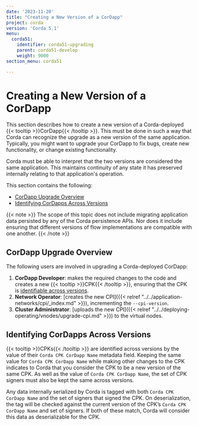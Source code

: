 ```yaml
---
date: '2023-11-20'
title: "Creating a New Version of a CorDapp"
project: corda
version: 'Corda 5.1'
menu:
  corda51:
    identifier: corda51-upgrading
    parent: corda51-develop
    weight: 9000
section_menu: corda51

---
```


# Creating a New Version of a CorDapp

This section describes how to create a new version of a Corda-deployed {{< tooltip >}}CorDapp{{< /tooltip >}}. This must be done in such a way that Corda can recognize the upgrade as a new version of the same application. Typically, you might want to upgrade your CorDapp to fix bugs, create new functionality, or change existing functionality.

Corda must be able to interpret that the two versions are considered the same application. This maintains continuity of any state it has preserved internally relating to that application's operation.

This section contains the following:

* [CorDapp Upgrade Overview](#cordapp-upgrade-overview)
* [Identifying CorDapps Across Versions](#identifying-cordapps-across-versions)

{{< note >}}
The scope of this topic does not include migrating application data persisted by any of the Corda persistence APIs. Nor does it include ensuring that different versions of flow implementations are compatible with one another.
{{< /note >}}

## CorDapp Upgrade Overview

The following users are involved in upgrading a Corda-deployed CorDapp:

1. **CorDapp Developer**: makes the required changes to the code and creates a new {{< tooltip >}}CPK{{< /tooltip >}}, ensuring that the CPK is [identifiable across versions](#identifying-cordapps-across-versions).
2. **Network Operator**: [creates the new CPI]({{< relref "../../application-networks/cpi/_index.md" >}}), incrementing the `--cpi-version`.
3. **Cluster Administrator**: [uploads the new CPI]({{< relref "../../deploying-operating/vnodes/upgrade-cpi.md" >}}) to the virtual nodes.

## Identifying CorDapps Across Versions

{{< tooltip >}}CPKs{{< /tooltip >}} are identified across versions by the value of their `Corda CPK CorDapp Name` metadata field. Keeping the same value for `Corda CPK CorDapp Name` while making other changes to the CPK indicates to Corda that you consider the CPK to be a new version of the same CPK. As well as the value of  `Corda CPK CorDapp Name`, the set of CPK signers must also be kept the same across versions.

Any data internally serialized by Corda is tagged with both `Corda CPK CorDapp Name` and the set of signers that signed the CPK. On deserialization, the tag will be checked against the current version of the CPK’s `Corda CPK CorDapp Name` and set of signers. If both of these match, Corda will consider this data as deserializable for the CPK.
